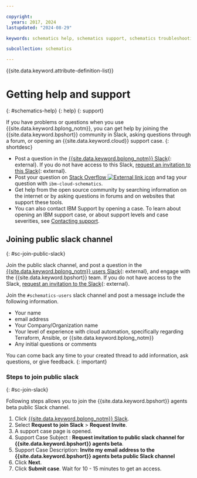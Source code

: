 ```yaml
---

copyright:
  years: 2017, 2024
lastupdated: "2024-08-29"

keywords: schematics help, schematics support, schematics troubleshooting, schematics errors, schematics slack

subcollection: schematics

---
```


{{site.data.keyword.attribute-definition-list}}

# Getting help and support
{: #schematics-help}
{: help}
{: support}

If you have problems or questions when you use {{site.data.keyword.bplong_notm}}, you can get help by joining the {{site.data.keyword.bpshort}} community in Slack, asking questions through a forum, or opening an {{site.data.keyword.cloud}} support case.
{: shortdesc}

* Post a question in the [{{site.data.keyword.bplong_notm}} Slack](https://ibm-cloud-schematics.slack.com){: external}. If you do not have access to this Slack, [request an invitation to this Slack](https://cloud.ibm.com/schematics/slack){: external}. 
* Post your question on [Stack Overflow ![External link icon](../icons/launch-glyph.svg "External link icon")](https://stackoverflow.com/questions/tagged/ibm-cloud-infrastructure) and tag your question with `ibm-cloud-schematics`.
* Get help from the open source community by searching information on the internet or by asking questions in forums and on websites that support these tools.
* You can also contact IBM Support by opening a case. To learn about opening an IBM support case, or about support levels and case severities, see [Contacting support](/docs/get-support?topic=get-support-using-avatar).

## Joining public slack channel
{: #sc-join-public-slack}

Join the public slack channel, and post a question in the [{{site.data.keyword.bplong_notm}} users Slack](https://ibm-argonauts.slack.com/archives/CLKR4FE90){: external}, and engage with the {{site.data.keyword.bpshort}} team. If you do not have access to the Slack, [request an invitation to the Slack](https://cloud.ibm.com/schematics/slack){: external}.

Join the `#schematics-users` slack channel and post a message include the following information.

- Your name
- email address
- Your Company/Organization name
- Your level of experience with cloud automation, specifically regarding Terraform, Ansible, or {{site.data.keyword.bplong_notm}}
- Any initial questions or comments

You can come back any time to your created thread to add information, ask questions, or give feedback.
{: important}

### Steps to join public slack
{: #sc-join-slack}

Following steps allows you to join the {{site.data.keyword.bpshort}} agents beta public Slack channel.

1. Click [{{site.data.keyword.bplong_notm}} Slack](https://cloud.ibm.com/schematics/slack).
2. Select **Request to join Slack** > **Request Invite**.
3. A support case page is opened.
4. Support Case Subject : **Request invitation to public slack channel for {{site.data.keyword.bpshort}} agents beta**.
5. Support Case Description: **Invite my email address to the {{site.data.keyword.bpshort}} agents beta public Slack channel**
6. Click **Next**.
7. Click **Submit case**. Wait for 10 - 15 minutes to get an access.
